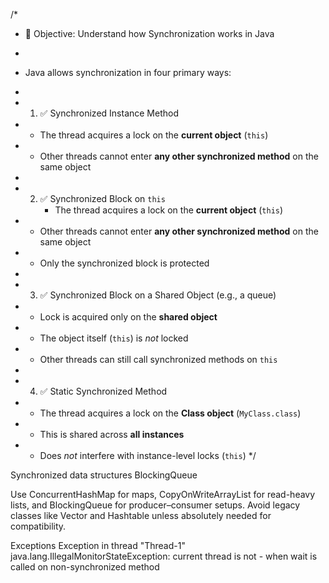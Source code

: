 /*
* 🎯 Objective: Understand how Synchronization works in Java
*
* Java allows synchronization in four primary ways:
*
* 1. ✅ Synchronized Instance Method
*    - The thread acquires a lock on the **current object** (`this`)
*    - Other threads cannot enter **any other synchronized method** on the same object
*
* 2. ✅ Synchronized Block on `this`
     - The thread acquires a lock on the **current object** (`this`)
*    - Other threads cannot enter **any other synchronized method** on the same object
*    - Only the synchronized block is protected

*
* 3. ✅ Synchronized Block on a Shared Object (e.g., a queue)
*    - Lock is acquired only on the **shared object**
*    - The object itself (`this`) is *not* locked
*    - Other threads can still call synchronized methods on `this`
*
* 4. ✅ Static Synchronized Method
*    - The thread acquires a lock on the **Class object** (`MyClass.class`)
*    - This is shared across **all instances**
*    - Does *not* interfere with instance-level locks (`this`)
       */


Synchronized data structures
BlockingQueue

Use ConcurrentHashMap for maps, CopyOnWriteArrayList for read-heavy lists, and BlockingQueue for producer–consumer setups.
Avoid legacy classes like Vector and Hashtable unless absolutely needed for compatibility.

Exceptions
Exception in thread "Thread-1" java.lang.IllegalMonitorStateException: current thread is not  - when wait is called on non-synchronized method